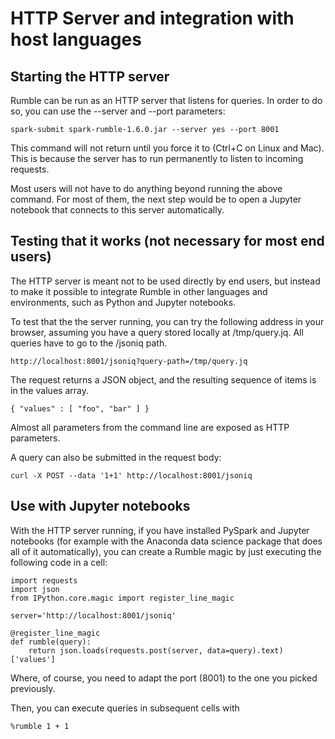 # HTTP Server and integration with host languages

## Starting the HTTP server

Rumble can be run as an HTTP server that listens for queries. In order to do so, you can use the --server and --port parameters:

    spark-submit spark-rumble-1.6.0.jar --server yes --port 8001
    
This command will not return until you force it to (Ctrl+C on Linux and Mac). This is because the server has to run permanently to listen to incoming requests.

Most users will not have to do anything beyond running the above command. For most of them, the next step would be to open a Jupyter notebook that connects to this server automatically.

## Testing that it works (not necessary for most end users)

The HTTP server is meant not to be used directly by end users, but instead to make it possible to integrate Rumble in other languages and environments, such as Python and Jupyter notebooks. 

To test that the the server running, you can try the following address in your browser, assuming you have a query stored locally at /tmp/query.jq. All queries have to go to the /jsoniq path.

    http://localhost:8001/jsoniq?query-path=/tmp/query.jq
    
The request returns a JSON object, and the resulting sequence of items is in the values array.

    { "values" : [ "foo", "bar" ] }

Almost all parameters from the command line are exposed as HTTP parameters.

A query can also be submitted in the request body:

    curl -X POST --data '1+1' http://localhost:8001/jsoniq
    
## Use with Jupyter notebooks

With the HTTP server running, if you have installed PySpark and Jupyter notebooks (for example with the Anaconda data science package that does all of it automatically), you can create a Rumble magic by just executing the following code in a cell:

    import requests
    import json
    from IPython.core.magic import register_line_magic

    server='http://localhost:8001/jsoniq'

    @register_line_magic
    def rumble(query):
        return json.loads(requests.post(server, data=query).text)['values']
        
Where, of course, you need to adapt the port (8001) to the one you picked previously.

Then, you can execute queries in subsequent cells with

    %rumble 1 + 1
